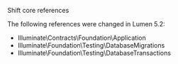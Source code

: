 Shift core references

The following references were changed in Lumen 5.2:

- Illuminate\Contracts\Foundation\Application
- Illuminate\Foundation\Testing\DatabaseMigrations
- Illuminate\Foundation\Testing\DatabaseTransactions